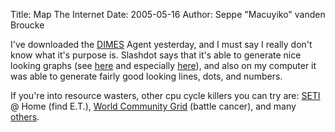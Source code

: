 Title: Map The Internet
Date: 2005-05-16
Author: Seppe "Macuyiko" vanden Broucke

I've downloaded the [DIMES](http://www.netdimes.org/) Agent yesterday, and I must say I really don't know what it's purpose is. Slashdot says that it's able to generate nice looking graphs (see [here](http://www.netdimes.org/asmap.png) and especially [here](http://www.netdimes.org/ipmap.png)), and also on my computer it was able to generate fairly good looking lines, dots, and numbers.  
If you're into resource wasters, other cpu cycle killers you can try are: [SETI](http://setiathome.ssl.berkeley.edu/) @ Home (find E.T.), [World Community Grid](http://www.worldcommunitygrid.org/) (battle cancer), and many [others](http://www.grid.org).  